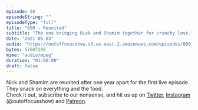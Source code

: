 ```yaml
---
episode: 80
episodeString: ""
episodeType: "full"
title: "080 - Reunited"
subtitle: "The one bringing Nick and Shamim together for crunchy love." 
date: "2021-05-03"
audio: "https://outoffocusshow.s3.us-east-2.amazonaws.com/episodes/080_Reunited.mp3"
bytes: 57607296
mime: "audio/mpeg"
duration: "01:00:00"
draft: false
---
```


Nick and Shamim are reunited after one year apart for the first live episode. They snack on everything and the food.  
Check it out, subscribe to our nonsense, and hit us up on [Twitter][twit], [Instagram][insta] (\@outoffocusshow) and [Patreon][patreon].

[twit]: https://twitter.com/outoffocusshow
[insta]: https://instagram.com/outoffocusshow
[patreon]: https://www.patreon.com/outoffocusshow

